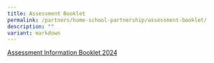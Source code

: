 ```yaml
---
title: Assessment Booklet
permalink: /partners/home-school-partnership/assessment-booklet/
description: ""
variant: markdown
---
```

[Assessment Information Booklet 2024](/files/190124_assessment_information_booklet_2024_final2.pdf)